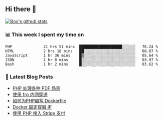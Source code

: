## Hi there 👋

[![Boo's github stats](https://github-readme-stats.vercel.app/api?username=0xAiKang)](https://github.com/anuraghazra/github-readme-stats)

<!-- [![Most Used Langs](https://github-readme-stats.vercel.app/api/top-langs/?username=0xAiKang)](https://github.com/anuraghazra/github-readme-stats) -->

### 📊 This week I spent my time on
<!--START_SECTION:waka-->

```text
PHP              21 hrs 51 mins  ███████████████████░░░░░░   76.24 %
HTML             2 hrs 18 mins   ██░░░░░░░░░░░░░░░░░░░░░░░   08.07 %
JavaScript       1 hr 36 mins    █▒░░░░░░░░░░░░░░░░░░░░░░░   05.64 %
JSON             1 hr 8 mins     █░░░░░░░░░░░░░░░░░░░░░░░░   03.97 %
Bash             1 hr 2 mins     █░░░░░░░░░░░░░░░░░░░░░░░░   03.62 %
```

<!--END_SECTION:waka-->

### 📕 Latest Blog Posts
<!-- BLOG-POST-LIST:START -->
- [PHP 处理各种 PDF 场景](https://www.0x2beace.com/php-handles-various-pdf-scenarios/)
- [使用 frp 内网穿透](https://www.0x2beace.com/use-the-frp-intranet-to-penetrate/)
- [如何为PHP编写 Dockerfile](https://www.0x2beace.com/how-to-write-dockerfile-for-php/)
- [Docker 固定容器 IP](https://www.0x2beace.com/docker-fixed-container-ip/)
- [使用 PHP 接入 Stripe 支付](https://www.0x2beace.com/Using-PHP-to-access-Stripe-payment/)
<!-- BLOG-POST-LIST:END -->

